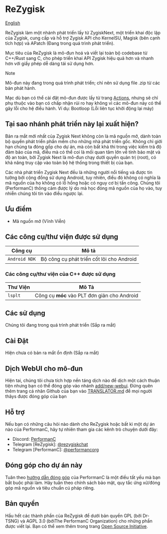 # ReZygisk

[English](../README.md)

ReZygisk làm một nhánh phát triển lấy từ ZygiskNext, một triển khai độc lập của Zygisk, cung cấp và hỗ trợ Zygisk API cho KernelSU, Magisk (bên cạnh tích hợp) và APatch (Đang trong quá trình phát triển).

Mục tiêu của ReZygisk là mô-đun hoá và viết lại toàn bộ codebase từ C++/Rust sang C, cho phép triển khai API Zygisk hiệu quả hơn và nhanh hơn với giấy phép dễ dàng tái sử dụng hơn.

> [!NOTE]
> Mô-đun này đang trong quá trình phát triển; chỉ nên sử dụng file .zip từ các bản phát hành.
>
> Mạc dù bạn có thể cài đặt mô-đun được lấy từ trang [Actions](https://github.com/PerformanC/ReZygisk/actions), nhưng sẽ chỉ phụ thuộc vào bạn có chấp nhận rủi ro hay không vì các mô-đun này có thể gây lỗi cho hệ điều hành. Ví dụ: Bootloop (Lỗi liên tục khởi động lại máy)

## Tại sao nhánh phát triển này lại xuất hiện?

Bản ra mắt mới nhất của Zygisk Next không còn là mã nguồn mở, dành toàn bộ quyền phát triển phần mềm cho những nhà phát triển gốc. Không chỉ giới hạn chúng ta đóng gốp cho dự án, mà còn bất khả thi trong việc kiểm trả độ đảm bảo của mã, điều mà có thể coi là mối quan tâm lớn về tính bảo mật và độ an toàn, bởi Zygisk Next là mô-đun chạy dưới quyền quản trị (root), có khả năng truy cập vào toàn bộ hệ thống trong thiết bị của bạn.

Các nhà phát triển Zygisk Next đều là những người nổi tiếng và được tin tưởng bởi cộng đồng sử dụng Android, tuy nhiên, điều đó không có nghĩa là mã nguồn của họ không có lỗ hổng hoặc có nguy cơ bị tấn công. Chúng tôi (PerformanC) thông cảm được lý do mà học đóng mã nguồn của họ vào, tuy nhiễn chúng tôi tin vào điều ngược lại.

## Ưu điểm

- Mã nguồn mở (Vĩnh Viễn)

## Các công cụ/thư viện được sử dụng

| Công cụ         | Mô tả                                     |
|-----------------|-------------------------------------------|
| `Android NDK`   | Bộ công cụ phát triển cốt lõi cho Android |

### Các công cụ/thư viện của C++ được sử dụng

| Thư Viện   | Mô Tả                                        |
|------------|----------------------------------------------|
| `lsplt`    | Công cụ **móc** vào PLT đơn giản cho Android |

## Các sử dụng

Chúng tôi đang trong quá trình phát triển (Sắp ra mắt)

## Cài Đặt

Hiện chưa có bản ra mắt ổn định (Sắp ra mắt)

## Dịch WebUI cho mô-đun

Hiện tai, chúng tôi chưa tích hợp nền táng dịch nào để dịch một cách thuận tiện nhưng bạn có thể đóng góp vào nhánh [add/new-webui](https://github.com/PerformanC/ReZygisk/tree/add/new-webui). Đừng quên thêm trang cá nhân Github của bạn vào [TRANSLATOR.md](https://github.com/PerformanC/ReZygisk/blob/add/new-webui/TRANSLATOR.md) để mọi người thâys được đóng góp của bạn

## Hỗ trợ
Nếu bạn có những câu hỏi nào dành cho ReZygisk hoặc bất kì một dự án nào của PerformanC, hãy tự nhiên tham gia các kênh trò chuyện dưới đây:

- Discord: [PerformanC](https://discord.gg/uPveNfTuCJ)
- Telegram [ReZygisk]: [@rezygiskchat](https://t.me/rezygiskchat)
- Telegram [PerformanC]: [@performancorg](https://t.me/performancorg)

## Đóng góp cho dự án này

Tuân theo [hướng dẫn đóng góp](https://github.com/PerformanC/contributing) của PerformanC là một điều tất yếu mà bạn bắt buộc phải làm. Hãy tuân theo chính sách bảo mật, quy tắc ứng xử/đóng góp mã nguồn và tiêu chuẩn cú pháp riêng.

## Bản quyền

Hầu hết các thành phần của ReZygisk để dưới bản quyền GPL (bởi Dr-TSNG) và AGPL 3.0 (bởiThe PerformanC Organization) cho những phần được viết lại. Bạn có thể xem thêm trong trang [Open Source Initiative](https://opensource.org/licenses/AGPL-3.0).